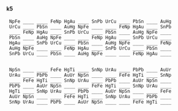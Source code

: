 #### k5 

     NpFe ____ ____ FeNp HgAu ____ SnPb UrCu ____ PbSn ____ AuHg 
     UrCu ____ PbSn ____ AuHg NpFe ____ ____ FeNp HgAu ____ SnPb 
     ____ FeNp HgAu ____ SnPb UrCu ____ PbSn ____ AuHg NpFe ____ 
     PbSn ____ AuHg NpFe ____ ____ FeNp HgAu ____ SnPb UrCu ____ 
     HgAu ____ SnPb UrCu ____ PbSn ____ AuHg NpFe ____ ____ FeNp 
     AuHg NpFe ____ ____ FeNp HgAu ____ SnPb UrCu ____ PbSn ____ 
     SnPb UrCu ____ PbSn ____ AuHg NpFe ____ ____ FeNp HgAu ____ 


     NpSn ____ ____ FeFe HgTi ____ SnNp UrAu ____ PbPb ____ AuUr 
     UrAu ____ PbPb ____ AuUr NpSn ____ ____ FeFe HgTi ____ SnNp 
     ____ FeFe HgTi ____ SnNp UrAu ____ PbPb ____ AuUr NpSn ____ 
     PbPb ____ AuUr NpSn ____ ____ FeFe HgTi ____ SnNp UrAu ____ 
     HgTi ____ SnNp UrAu ____ PbPb ____ AuUr NpSn ____ ____ FeFe 
     AuUr NpSn ____ ____ FeFe HgTi ____ SnNp UrAu ____ PbPb ____ 
     SnNp UrAu ____ PbPb ____ AuUr NpSn ____ ____ FeFe HgTi ____ 

